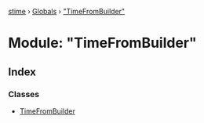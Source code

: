 [stime](../README.md) › [Globals](../globals.md) › ["TimeFromBuilder"](_timefrombuilder_.md)

# Module: "TimeFromBuilder"

## Index

### Classes

* [TimeFromBuilder](../classes/_timefrombuilder_.timefrombuilder.md)
